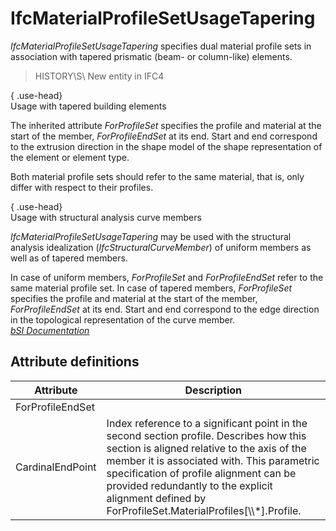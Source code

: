 IfcMaterialProfileSetUsageTapering
==================================
_IfcMaterialProfileSetUsageTapering_ specifies dual material profile sets in
association with tapered prismatic (beam- or column-like) elements.  
  
> HISTORY\S\ New entity in IFC4  
  
{ .use-head}  
Usage with tapered building elements  
  
The inherited attribute _ForProfileSet_ specifies the profile and material at
the start of the member, _ForProfileEndSet_ at its end. Start and end
correspond to the extrusion direction in the shape model of the shape
representation of the element or element type.  
  
Both material profile sets should refer to the same material, that is, only
differ with respect to their profiles.  
  
{ .use-head}  
Usage with structural analysis curve members  
  
_IfcMaterialProfileSetUsageTapering_ may be used with the structural analysis
idealization (_IfcStructuralCurveMember_) of uniform members as well as of
tapered members.  
  
In case of uniform members, _ForProfileSet_ and _ForProfileEndSet_ refer to
the same material profile set. In case of tapered members, _ForProfileSet_
specifies the profile and material at the start of the member,
_ForProfileEndSet_ at its end. Start and end correspond to the edge direction
in the topological representation of the curve member.  
[ _bSI
Documentation_](https://standards.buildingsmart.org/IFC/DEV/IFC4_2/FINAL/HTML/schema/ifcmaterialresource/lexical/ifcmaterialprofilesetusagetapering.htm)


Attribute definitions
---------------------
| Attribute        | Description                                                                                                                                                                                                                                                                                                                              |
|------------------|------------------------------------------------------------------------------------------------------------------------------------------------------------------------------------------------------------------------------------------------------------------------------------------------------------------------------------------|
| ForProfileEndSet |                                                                                                                                                                                                                                                                                                                                          |
| CardinalEndPoint | Index reference to a significant point in the second section profile. Describes how this section is aligned relative to the axis of the member it is associated with. This parametric specification of profile alignment can be provided redundantly to the explicit alignment defined by ForProfileSet.MaterialProfiles[\\\\*].Profile. |

